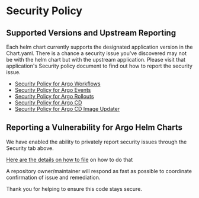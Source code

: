# Security Policy

## Supported Versions and Upstream Reporting

Each helm chart currently supports the designated application version in the Chart.yaml. There is a chance a security issue you've discovered may not be with the helm chart but with the upstream application.  Please visit that application's Security policy document to find out how to report the security issue.

* [Security Policy for Argo Workflows](https://github.com/argoproj/argo-workflows/blob/master/SECURITY.md)
* [Security Policy for Argo Events](https://github.com/argoproj/argo-events/blob/master/SECURITY.md)
* [Security Policy for Argo Rollouts](https://github.com/argoproj/argo-rollouts/blob/master/docs/security.md)
* [Security Policy for Argo CD](https://github.com/argoproj/argo-cd/blob/master/SECURITY.md)
* [Security Policy for Argo CD Image Updater](https://github.com/argoproj-labs/argocd-image-updater/blob/master/SECURITY.md)

## Reporting a Vulnerability for Argo Helm Charts

We have enabled the ability to privately report security issues through the  Security tab above.

[Here are the details on how to file](https://docs.github.com/en/code-security/security-advisories/guidance-on-reporting-and-writing/privately-reporting-a-security-vulnerability#privately-reporting-a-security-vulnerability) on how to do that

A repository owner/maintainer will respond as fast as possible to coordinate confirmation of issue and remediation.

Thank you for helping to ensure this code stays secure.
